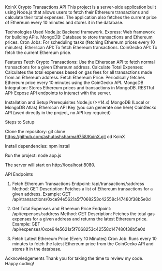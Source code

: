 KoinX Crypto Transactions API
This project is a server-side application built using Node.js that allows users to fetch their Ethereum transactions and calculate their total expenses. The application also fetches the current price of Ethereum every 10 minutes and stores it in the database.

Technologies Used
Node.js: Backend framework.
Express: Web framework for building APIs.
MongoDB: Database to store transactions and Ethereum prices.
Cron Jobs: For scheduling tasks (fetching Ethereum prices every 10 minutes).
Etherscan API: To fetch Ethereum transactions.
CoinGecko API: To fetch the current Ethereum price.

Features
Fetch Crypto Transactions: Use the Etherscan API to fetch normal transactions for a given Ethereum address.
Calculate Total Expenses: Calculates the total expenses based on gas fees for all transactions made from an Ethereum address.
Fetch Ethereum Price: Periodically fetches Ethereum price every 10 minutes using the CoinGecko API.
MongoDB Integration: Stores Ethereum prices and transactions in MongoDB.
RESTful API: Expose API endpoints to interact with the server.

Installation and Setup
Prerequisites
Node.js (>=14.x)
MongoDB (Local or MongoDB Atlas)
Etherscan API Key (you can generate one here)
CoinGecko API (used directly in the project, no API key required)

Steps to Setup

Clone the repository:
git clone https://github.com/ashutoshsharma9758/KoinX.git
cd KoinX

Install dependencies:
npm install

Run the project:
node app.js

The server will start on http://localhost:8080.

API Endpoints
1. Fetch Ethereum Transactions
Endpoint: /api/transactions/:address
Method: GET
Description: Fetches a list of Ethereum transactions for a given address.
Example:
GET /api/transactions/0xce94e5621a5f7068253c42558c147480f38b5e0d

3. Get Total Expenses and Ethereum Price
Endpoint: /api/expenses/:address
Method: GET
Description: Fetches the total gas expenses for a given address and returns the latest Ethereum price.
Example:
GET /api/expenses/0xce94e5621a5f7068253c42558c147480f38b5e0d

5. Fetch Latest Ethereum Price (Every 10 Minutes)
Cron Job: Runs every 10 minutes to fetch the latest Ethereum price from the CoinGecko API and stores it in the database.

Acknowledgements
Thank you for taking the time to review my code. Happy coding!
